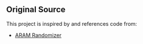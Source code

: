 ## Original Source

This project is inspired by and references code from:  
- [ARAM Randomizer](https://github.com/hugo-clemente/aram-randomizer)
